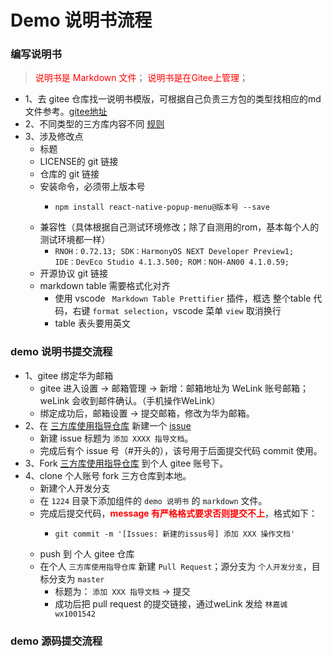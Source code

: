 # Demo 说明书流程

### 编写说明书
> <font color="red">说明书是 Markdown 文件</font>；
> <font color="red">说明书是在Gitee上管理</font>；

- 1、去 gitee 仓库找一说明书模版，可根据自己负责三方包的类型找相应的md文件参考。[gitee地址](https://gitee.com/react-native-oh-library/usage-docs/tree/master/zh-cn)
- 2、不同类型的三方库内容不同 [规则](https://react-native-oh-library.gitee.io/docs/#/zh-cn/usage-docs-checklist)
- 3、涉及修改点
    - 标题
    - LICENSE的 git 链接
    - 仓库的 git 链接
    - 安装命令，必须带上版本号
        -   ``` shell
            npm install react-native-popup-menu@版本号 --save
    - 兼容性（具体根据自己测试环境修改；除了自测用的rom，基本每个人的测试环境都一样）
        -   <code>RNOH：0.72.13; SDK：HarmonyOS NEXT Developer Preview1; IDE：DevEco Studio 4.1.3.500; ROM：NOH-AN00 4.1.0.59;</code>
    - 开源协议 git 链接
    - markdown table 需要格式化对齐
        - 使用 vscode ` Markdown Table Prettifier` 插件，框选 整个table 代码，右键 `format selection`，vscode 菜单 `view` 取消换行
        - table 表头要用英文


### demo 说明书提交流程
- 1、gitee 绑定华为邮箱
    - gitee 进入设置 -> 邮箱管理 -> 新增：邮箱地址为 WeLink 账号邮箱；weLink 会收到邮件确认。（手机操作WeLink）
    - 绑定成功后，邮箱设置 -> 提交邮箱，修改为华为邮箱。
- 2、在 [三方库使用指导仓库](https://gitee.com/react-native-oh-library/usage-docs) 新建一个 [issue](https://gitee.com/react-native-oh-library/usage-docs/issues)
    - 新建 issue 标题为 `添加 XXXX 指导文档`。
    - 完成后有个 issue 号（#开头的），该号用于后面提交代码 commit 使用。
- 3、Fork [三方库使用指导仓库](https://gitee.com/react-native-oh-library/usage-docs) 到个人 gitee 账号下。
- 4、clone 个人账号 fork 三方仓库到本地。
    - 新建个人开发分支
    - 在 `1224` 目录下添加组件的 `demo 说明书` 的 `markdown` 文件。 
    - 完成后提交代码，<font color="red"><b>message 有严格格式要求否则提交不上</b></font>，格式如下：
        -   ```shell
            git commit -m '[Issues: 新建的issus号] 添加 XXX 操作文档'
    - push 到 个人 gitee 仓库
    - 在个人 `三方库使用指导仓库` 新建 `Pull Request`；源分支为 `个人开发分支`，目标分支为 `master`
        - 标题为： `添加 XXX 指导文档` -> 提交
        - 成功后把 pull request 的提交链接，通过weLink 发给 `林嘉诚 wx1001542`


### demo 源码提交流程